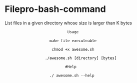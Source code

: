 # Filepro-bash-command

List files in a given directory whose size is larger than K bytes

                                Usage 

                        make file executeable 

                         chmod +x awesome.sh

                      ./awesome.sh [directory] [bytes]

                               #Help

                        ./ awesome.sh --help
